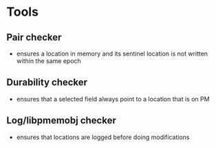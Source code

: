 # Tools

## Pair checker
* ensures a location in memory and its sentinel location is not written within the same epoch

## Durability checker
* ensures that a selected field always point to a location that is on PM

## Log/libpmemobj checker
* ensures that locations are logged before doing modifications